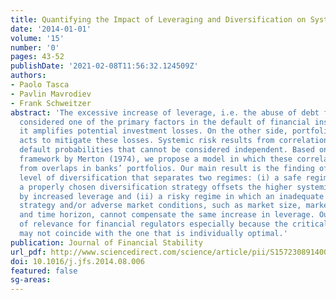 ```yaml
---
title: Quantifying the Impact of Leveraging and Diversification on Systemic Risk
date: '2014-01-01'
volume: '15'
number: '0'
pages: 43-52
publishDate: '2021-02-08T11:56:32.124509Z'
authors:
- Paolo Tasca
- Pavlin Mavrodiev
- Frank Schweitzer
abstract: 'The excessive increase of leverage, i.e. the abuse of debt financing, is
  considered one of the primary factors in the default of financial institutions since
  it amplifies potential investment losses. On the other side, portfolio diversification
  acts to mitigate these losses. Systemic risk results from correlations between individual
  default probabilities that cannot be considered independent. Based on the structural
  framework by Merton (1974), we propose a model in which these correlations arise
  from overlaps in banks’ portfolios. Our main result is the finding of a critical
  level of diversification that separates two regimes: (i) a safe regime in which
  a properly chosen diversification strategy offsets the higher systemic risk engendered
  by increased leverage and (ii) a risky regime in which an inadequate diversification
  strategy and/or adverse market conditions, such as market size, market volatility
  and time horizon, cannot compensate the same increase in leverage. Our results are
  of relevance for financial regulators especially because the critical level of diversification
  may not coincide with the one that is individually optimal.'
publication: Journal of Financial Stability
url_pdf: http://www.sciencedirect.com/science/article/pii/S1572308914000801
doi: 10.1016/j.jfs.2014.08.006
featured: false
sg-areas:
---
```

